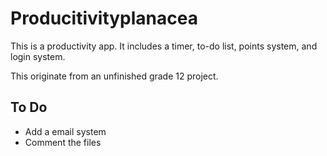 # Producitivityplanacea
This is a productivity app. It includes a timer, to-do list, points system, and login system. 

This originate from an unfinished grade 12 project.

## To Do
* Add a email system
* Comment the files

